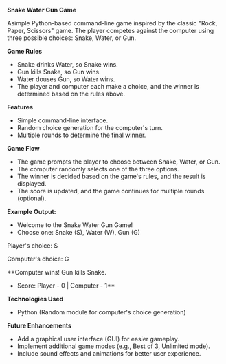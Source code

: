 **Snake Water Gun Game**

Asimple Python-based command-line game inspired by the classic "Rock, Paper, Scissors" game. The player competes against the computer using three possible choices: Snake, Water, or Gun.

**Game Rules**
- Snake drinks Water, so Snake wins.
- Gun kills Snake, so Gun wins.
- Water douses Gun, so Water wins.
- The player and computer each make a choice, and the winner is determined based on the rules above.

**Features**
- Simple command-line interface.
- Random choice generation for the computer's turn.
- Multiple rounds to determine the final winner.

**Game Flow**
- The game prompts the player to choose between Snake, Water, or Gun.
- The computer randomly selects one of the three options.
- The winner is decided based on the game's rules, and the result is displayed.
- The score is updated, and the game continues for multiple rounds (optional).

**Example Output:**
- Welcome to the Snake Water Gun Game!
- Choose one: Snake (S), Water (W), Gun (G)

Player's choice: S

Computer's choice: G

**Computer wins! Gun kills Snake.

- Score: Player - 0 | Computer - 1**

**Technologies Used**
- Python (Random module for computer's choice generation)

**Future Enhancements**
- Add a graphical user interface (GUI) for easier gameplay.
- Implement additional game modes (e.g., Best of 3, Unlimited mode).
- Include sound effects and animations for better user experience.
